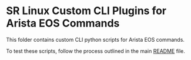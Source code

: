 # SR Linux Custom CLI Plugins for Arista EOS Commands

This folder contains custom CLI python scripts for Arista EOS commands.

To test these scripts, follow the process outlined in the main [README](../README.md) file.
